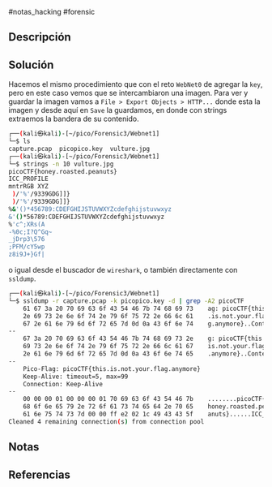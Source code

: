 #notas_hacking #forensic
## Descripción

## Solución
Hacemos el mismo procedimiento que con el reto `WebNet0` de agregar la `key`, pero en este caso vemos que se intercambiaron una imagen.
Para ver y guardar la imagen vamos a `File > Export Objects > HTTP...` donde esta la imagen y desde aquí en `Save` la guardamos, en donde con strings extraemos la bandera de su contenido.
```bash
┌──(kali㉿kali)-[~/pico/Forensic3/Webnet1]
└─$ ls
capture.pcap  picopico.key  vulture.jpg
┌──(kali㉿kali)-[~/pico/Forensic3/Webnet1]
└─$ strings -n 10 vulture.jpg                                    
picoCTF{honey.roasted.peanuts}
ICC_PROFILE
mntrRGB XYZ 
 )/'%'/9339GDG]]}
 )/'%'/9339GDG]]}
%&'()*456789:CDEFGHIJSTUVWXYZcdefghijstuvwxyz
&'()*56789:CDEFGHIJSTUVWXYZcdefghijstuvwxyz
%'c^;XRs(A
-%0c;I?Q^Gq~
_jDrp3\576
;PFM/cY5wp
z8i9J+}Gf|
```

o igual desde el buscador de `wireshark`, o también directamente con `ssldump`.
```bash
┌──(kali㉿kali)-[~/pico/Forensic3/Webnet1]
└─$ ssldump -r capture.pcap -k picopico.key -d | grep -A2 picoCTF
    61 67 3a 20 70 69 63 6f 43 54 46 7b 74 68 69 73    ag: picoCTF{this
    2e 69 73 2e 6e 6f 74 2e 79 6f 75 72 2e 66 6c 61    .is.not.your.fla
    67 2e 61 6e 79 6d 6f 72 65 7d 0d 0a 43 6f 6e 74    g.anymore}..Cont
--
    67 3a 20 70 69 63 6f 43 54 46 7b 74 68 69 73 2e    g: picoCTF{this.
    69 73 2e 6e 6f 74 2e 79 6f 75 72 2e 66 6c 61 67    is.not.your.flag
    2e 61 6e 79 6d 6f 72 65 7d 0d 0a 43 6f 6e 74 65    .anymore}..Conte
--
    Pico-Flag: picoCTF{this.is.not.your.flag.anymore}
    Keep-Alive: timeout=5, max=99
    Connection: Keep-Alive
--
    00 00 00 01 00 00 00 01 70 69 63 6f 43 54 46 7b    ........picoCTF{
    68 6f 6e 65 79 2e 72 6f 61 73 74 65 64 2e 70 65    honey.roasted.pe
    61 6e 75 74 73 7d 00 00 ff e2 02 1c 49 43 43 5f    anuts}......ICC_
Cleaned 4 remaining connection(s) from connection pool
```
## Notas

## Referencias
